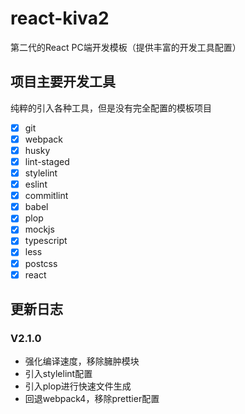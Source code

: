 # react-kiva2

第二代的React PC端开发模板（提供丰富的开发工具配置）

## 项目主要开发工具

纯粹的引入各种工具，但是没有完全配置的模板项目

- [x] git
- [x] webpack
- [x] husky
- [x] lint-staged
- [x] stylelint
- [x] eslint
- [x] commitlint
- [x] babel
- [x] plop
- [x] mockjs
- [x] typescript
- [x] less
- [x] postcss
- [x] react

## 更新日志

### V2.1.0

- 强化编译速度，移除臃肿模块
- 引入stylelint配置
- 引入plop进行快速文件生成
- 回退webpack4，移除prettier配置
